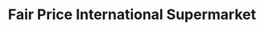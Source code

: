 ---
title: "Fair Price International Supermarket"
url: /woodbridge/fair-price-international-supermarket/
shop: convenience
---